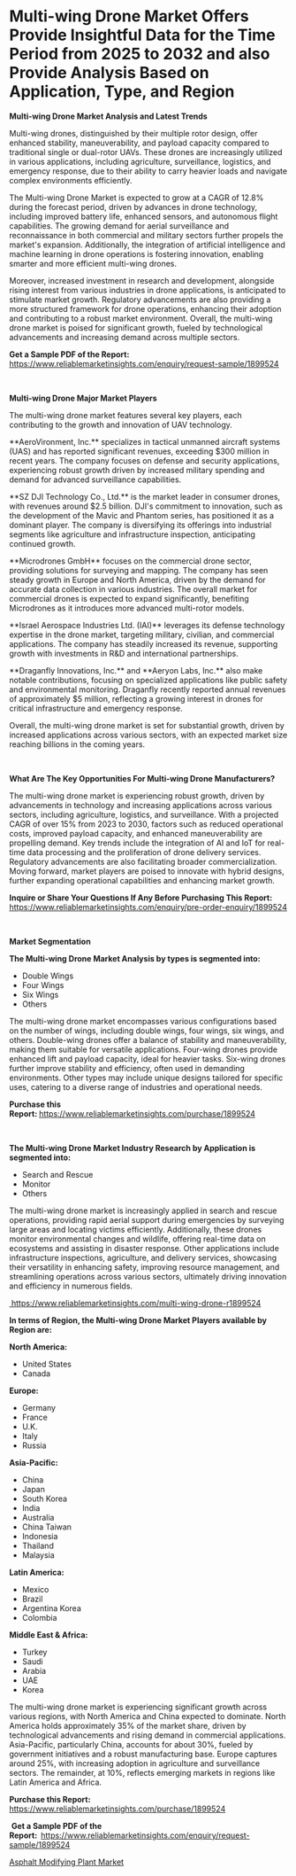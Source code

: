 <p><h1>Multi-wing Drone Market Offers Provide Insightful Data for the Time Period from 2025 to 2032 and also Provide Analysis Based on Application, Type, and Region</h1></p><p><strong>Multi-wing Drone Market Analysis and Latest Trends</strong></p>
<p><p>Multi-wing drones, distinguished by their multiple rotor design, offer enhanced stability, maneuverability, and payload capacity compared to traditional single or dual-rotor UAVs. These drones are increasingly utilized in various applications, including agriculture, surveillance, logistics, and emergency response, due to their ability to carry heavier loads and navigate complex environments efficiently.</p><p>The Multi-wing Drone Market is expected to grow at a CAGR of 12.8% during the forecast period, driven by advances in drone technology, including improved battery life, enhanced sensors, and autonomous flight capabilities. The growing demand for aerial surveillance and reconnaissance in both commercial and military sectors further propels the market's expansion. Additionally, the integration of artificial intelligence and machine learning in drone operations is fostering innovation, enabling smarter and more efficient multi-wing drones.</p><p>Moreover, increased investment in research and development, alongside rising interest from various industries in drone applications, is anticipated to stimulate market growth. Regulatory advancements are also providing a more structured framework for drone operations, enhancing their adoption and contributing to a robust market environment. Overall, the multi-wing drone market is poised for significant growth, fueled by technological advancements and increasing demand across multiple sectors.</p></p>
<p><strong>Get a Sample PDF of the Report:&nbsp;</strong> <a href="https://www.reliablemarketinsights.com/enquiry/request-sample/1899524?utm_campaign=2532&utm_medium=2&utm_source=Github&utm_content=ia&utm_term=01032025&utm_id=multi-wing-drone">https://www.reliablemarketinsights.com/enquiry/request-sample/1899524</a></p>
<p>&nbsp;</p>
<p><strong>Multi-wing Drone Major Market Players</strong></p>
<p><p>The multi-wing drone market features several key players, each contributing to the growth and innovation of UAV technology. </p><p>**AeroVironment, Inc.** specializes in tactical unmanned aircraft systems (UAS) and has reported significant revenues, exceeding $300 million in recent years. The company focuses on defense and security applications, experiencing robust growth driven by increased military spending and demand for advanced surveillance capabilities.</p><p>**SZ DJI Technology Co., Ltd.** is the market leader in consumer drones, with revenues around $2.5 billion. DJI's commitment to innovation, such as the development of the Mavic and Phantom series, has positioned it as a dominant player. The company is diversifying its offerings into industrial segments like agriculture and infrastructure inspection, anticipating continued growth.</p><p>**Microdrones GmbH** focuses on the commercial drone sector, providing solutions for surveying and mapping. The company has seen steady growth in Europe and North America, driven by the demand for accurate data collection in various industries. The overall market for commercial drones is expected to expand significantly, benefiting Microdrones as it introduces more advanced multi-rotor models.</p><p>**Israel Aerospace Industries Ltd. (IAI)** leverages its defense technology expertise in the drone market, targeting military, civilian, and commercial applications. The company has steadily increased its revenue, supporting growth with investments in R&D and international partnerships.</p><p>**Draganfly Innovations, Inc.** and **Aeryon Labs, Inc.** also make notable contributions, focusing on specialized applications like public safety and environmental monitoring. Draganfly recently reported annual revenues of approximately $5 million, reflecting a growing interest in drones for critical infrastructure and emergency response.</p><p>Overall, the multi-wing drone market is set for substantial growth, driven by increased applications across various sectors, with an expected market size reaching billions in the coming years.</p></p>
<p>&nbsp;</p>
<p><strong>What Are The Key Opportunities For Multi-wing Drone Manufacturers?</strong></p>
<p><p>The multi-wing drone market is experiencing robust growth, driven by advancements in technology and increasing applications across various sectors, including agriculture, logistics, and surveillance. With a projected CAGR of over 15% from 2023 to 2030, factors such as reduced operational costs, improved payload capacity, and enhanced maneuverability are propelling demand. Key trends include the integration of AI and IoT for real-time data processing and the proliferation of drone delivery services. Regulatory advancements are also facilitating broader commercialization. Moving forward, market players are poised to innovate with hybrid designs, further expanding operational capabilities and enhancing market growth.</p></p>
<p><strong>Inquire or Share Your Questions If Any Before Purchasing This Report:</strong> <a href="https://www.reliablemarketinsights.com/enquiry/pre-order-enquiry/1899524?utm_campaign=2532&utm_medium=2&utm_source=Github&utm_content=ia&utm_term=01032025&utm_id=multi-wing-drone">https://www.reliablemarketinsights.com/enquiry/pre-order-enquiry/1899524</a></p>
<p>&nbsp;</p>
<p><strong>Market Segmentation</strong></p>
<p><strong>The Multi-wing Drone Market Analysis by types is segmented into:</strong></p>
<p><ul><li>Double Wings</li><li>Four Wings</li><li>Six Wings</li><li>Others</li></ul></p>
<p><p>The multi-wing drone market encompasses various configurations based on the number of wings, including double wings, four wings, six wings, and others. Double-wing drones offer a balance of stability and maneuverability, making them suitable for versatile applications. Four-wing drones provide enhanced lift and payload capacity, ideal for heavier tasks. Six-wing drones further improve stability and efficiency, often used in demanding environments. Other types may include unique designs tailored for specific uses, catering to a diverse range of industries and operational needs.</p></p>
<p><strong>Purchase this Report:&nbsp;</strong><a href="https://www.reliablemarketinsights.com/purchase/1899524?utm_campaign=2532&utm_medium=2&utm_source=Github&utm_content=ia&utm_term=01032025&utm_id=multi-wing-drone">https://www.reliablemarketinsights.com/purchase/1899524</a></p>
<p>&nbsp;</p>
<p><strong>The Multi-wing Drone Market Industry Research by Application is segmented into:</strong></p>
<p><ul><li>Search and Rescue</li><li>Monitor</li><li>Others</li></ul></p>
<p><p>The multi-wing drone market is increasingly applied in search and rescue operations, providing rapid aerial support during emergencies by surveying large areas and locating victims efficiently. Additionally, these drones monitor environmental changes and wildlife, offering real-time data on ecosystems and assisting in disaster response. Other applications include infrastructure inspections, agriculture, and delivery services, showcasing their versatility in enhancing safety, improving resource management, and streamlining operations across various sectors, ultimately driving innovation and efficiency in numerous fields.</p></p>
<p><a href="https://www.reliablemarketinsights.com/multi-wing-drone-r1899524?utm_campaign=2532&utm_medium=2&utm_source=Github&utm_content=ia&utm_term=01032025&utm_id=multi-wing-drone">&nbsp;https://www.reliablemarketinsights.com/multi-wing-drone-r1899524</a></p>
<p><strong>In terms of Region, the Multi-wing Drone Market Players available by Region are:</strong></p>
<p>
    <p> <strong> North America: </strong>
        <ul>
            <li>United States</li>
            <li>Canada</li>
        </ul>
        </p> 
    <p> <strong> Europe: </strong>
        <ul>
            <li>Germany</li>
            <li>France</li>
            <li>U.K.</li>
            <li>Italy</li>
            <li>Russia</li>
        </ul>
        </p> 
    <p> <strong> Asia-Pacific: </strong>
        <ul>
            <li>China</li>
            <li>Japan</li>
            <li>South Korea</li>
            <li>India</li>
            <li>Australia</li>
            <li>China Taiwan</li>
            <li>Indonesia</li>
            <li>Thailand</li>
            <li>Malaysia</li>
        </ul>
        </p> 
    <p> <strong> Latin America: </strong>
        <ul>
            <li>Mexico</li>
            <li>Brazil</li>
            <li>Argentina Korea</li>
            <li>Colombia</li>
        </ul>
        </p> 
    <p> <strong> Middle East & Africa: </strong>
        <ul>
            <li>Turkey</li>
            <li>Saudi</li>
            <li>Arabia</li>
            <li>UAE</li>
            <li>Korea</li>
        </ul>
    </p>
    </p>
<p><p>The multi-wing drone market is experiencing significant growth across various regions, with North America and China expected to dominate. North America holds approximately 35% of the market share, driven by technological advancements and rising demand in commercial applications. Asia-Pacific, particularly China, accounts for about 30%, fueled by government initiatives and a robust manufacturing base. Europe captures around 25%, with increasing adoption in agriculture and surveillance sectors. The remainder, at 10%, reflects emerging markets in regions like Latin America and Africa.</p></p>
<p><strong>Purchase this Report: </strong><a href="https://www.reliablemarketinsights.com/purchase/1899524?utm_campaign=2532&utm_medium=2&utm_source=Github&utm_content=ia&utm_term=01032025&utm_id=multi-wing-drone">https://www.reliablemarketinsights.com/purchase/1899524</a></p>
<p>&nbsp;<strong>Get a Sample PDF of the Report:&nbsp;&nbsp;</strong><a href="https://www.reliablemarketinsights.com/enquiry/request-sample/1899524?utm_campaign=2532&utm_medium=2&utm_source=Github&utm_content=ia&utm_term=01032025&utm_id=multi-wing-drone">https://www.reliablemarketinsights.com/enquiry/request-sample/1899524</a></p>
<p><strong></strong></p>
<p><p><a href="https://github.com/mayabungard8092/Market-Research-Report-List-1/blob/main/asphalt-modifying-plant-market.md?utm_campaign=2532&utm_medium=2&utm_source=Github&utm_content=ia&utm_term=01032025&utm_id=multi-wing-drone">Asphalt Modifying Plant Market</a></p></p>